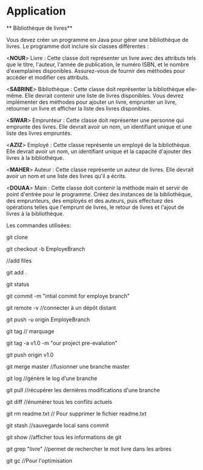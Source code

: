 # Application

** Bibliothèque de livres**

Vous devez créer un programme en Java pour gérer une bibliothèque de livres. Le programme doit inclure six classes différentes :

<**NOUR**>         Livre : Cette classe doit représenter un livre avec des attributs tels que le titre, l'auteur, l'année de publication, le numéro ISBN, et le nombre d'exemplaires disponibles. Assurez-vous de fournir des méthodes pour accéder et modifier ces attributs.

<**SABRINE**>      Bibliothèque : Cette classe doit représenter la bibliothèque elle-même. Elle devrait contenir une liste de livres disponibles. Vous devrez implémenter des méthodes pour ajouter un livre, emprunter un livre, retourner un livre et afficher la liste des livres disponibles.

<**SIWAR**>        Emprunteur : Cette classe doit représenter une personne qui emprunte des livres. Elle devrait avoir un nom, un identifiant unique et une liste des livres empruntés.

<**AZIZ**>        Employé : Cette classe représente un employé de la bibliothèque. Elle devrait avoir un nom, un identifiant unique et la capacité d'ajouter des livres à la bibliothèque.

<**MAHER**>       Auteur : Cette classe représente un auteur de livres. Elle devrait avoir un nom et une liste des livres qu'il a écrits.

<**DOUAA**>       Main : Cette classe doit contenir la méthode main et servir de point d'entrée pour le programme. Créez des instances de la bibliothèque, des emprunteurs, des employés et des auteurs, puis effectuez des opérations telles que l'emprunt de livres, le retour de livres et l'ajout de livres à la bibliothèque.



Les commandes utilisées:

git clone

git checkout -b EmployeBranch

//add files

git add .

git status

git commit -m "intial commit for employe branch"

git remote -v   //connecter à un dépôt distant

git push -u origin EmployeBranch

git tag // marquage

git tag -a v1.0 -m  "our project pre-evalution"

git push origin v1.0

git merge master     //fusionner une branche master

git log      //génère le log d’une branche

git pull     //récupérer les dernières modifications d'une branche

git diff      //énumérer tous les conflits actuels

git rm readme.txt  // Pour supprimer le fichier readme.txt

git stash      //sauvegarde local sans commit 

git show       //afficher tous les informations de git

git grep "livre"       //permet de rechercher le mot livre dans les arbres  

git gc       //Pour l'optimisation
